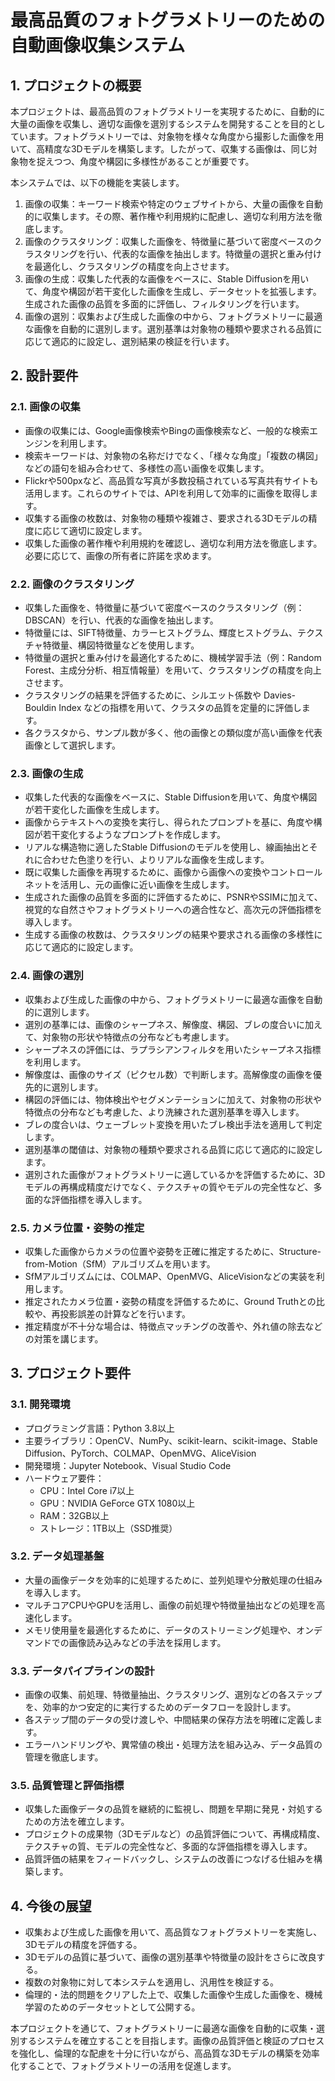 # 最高品質のフォトグラメトリーのための自動画像収集システム

## 1. プロジェクトの概要

本プロジェクトは、最高品質のフォトグラメトリーを実現するために、自動的に大量の画像を収集し、適切な画像を選別するシステムを開発することを目的としています。フォトグラメトリーでは、対象物を様々な角度から撮影した画像を用いて、高精度な3Dモデルを構築します。したがって、収集する画像は、同じ対象物を捉えつつ、角度や構図に多様性があることが重要です。

本システムでは、以下の機能を実装します。

1. 画像の収集：キーワード検索や特定のウェブサイトから、大量の画像を自動的に収集します。その際、著作権や利用規約に配慮し、適切な利用方法を徹底します。
2. 画像のクラスタリング：収集した画像を、特徴量に基づいて密度ベースのクラスタリングを行い、代表的な画像を抽出します。特徴量の選択と重み付けを最適化し、クラスタリングの精度を向上させます。
3. 画像の生成：収集した代表的な画像をベースに、Stable Diffusionを用いて、角度や構図が若干変化した画像を生成し、データセットを拡張します。生成された画像の品質を多面的に評価し、フィルタリングを行います。
4. 画像の選別：収集および生成した画像の中から、フォトグラメトリーに最適な画像を自動的に選別します。選別基準は対象物の種類や要求される品質に応じて適応的に設定し、選別結果の検証を行います。

## 2. 設計要件

### 2.1. 画像の収集

- 画像の収集には、Google画像検索やBingの画像検索など、一般的な検索エンジンを利用します。
- 検索キーワードは、対象物の名称だけでなく、「様々な角度」「複数の構図」などの語句を組み合わせて、多様性の高い画像を収集します。
- Flickrや500pxなど、高品質な写真が多数投稿されている写真共有サイトも活用します。これらのサイトでは、APIを利用して効率的に画像を取得します。
- 収集する画像の枚数は、対象物の種類や複雑さ、要求される3Dモデルの精度に応じて適切に設定します。
- 収集した画像の著作権や利用規約を確認し、適切な利用方法を徹底します。必要に応じて、画像の所有者に許諾を求めます。

### 2.2. 画像のクラスタリング

- 収集した画像を、特徴量に基づいて密度ベースのクラスタリング（例：DBSCAN）を行い、代表的な画像を抽出します。
- 特徴量には、SIFT特徴量、カラーヒストグラム、輝度ヒストグラム、テクスチャ特徴量、構図特徴量などを使用します。
- 特徴量の選択と重み付けを最適化するために、機械学習手法（例：Random Forest、主成分分析、相互情報量）を用いて、クラスタリングの精度を向上させます。
- クラスタリングの結果を評価するために、シルエット係数や Davies-Bouldin Index などの指標を用いて、クラスタの品質を定量的に評価します。
- 各クラスタから、サンプル数が多く、他の画像との類似度が高い画像を代表画像として選択します。

### 2.3. 画像の生成

- 収集した代表的な画像をベースに、Stable Diffusionを用いて、角度や構図が若干変化した画像を生成します。
- 画像からテキストへの変換を実行し、得られたプロンプトを基に、角度や構図が若干変化するようなプロンプトを作成します。
- リアルな構造物に適したStable Diffusionのモデルを使用し、線画抽出とそれに合わせた色塗りを行い、よりリアルな画像を生成します。
- 既に収集した画像を再現するために、画像から画像への変換やコントロールネットを活用し、元の画像に近い画像を生成します。
- 生成された画像の品質を多面的に評価するために、PSNRやSSIMに加えて、視覚的な自然さやフォトグラメトリーへの適合性など、高次元の評価指標を導入します。
- 生成する画像の枚数は、クラスタリングの結果や要求される画像の多様性に応じて適応的に設定します。

### 2.4. 画像の選別

- 収集および生成した画像の中から、フォトグラメトリーに最適な画像を自動的に選別します。
- 選別の基準には、画像のシャープネス、解像度、構図、ブレの度合いに加えて、対象物の形状や特徴点の分布なども考慮します。
- シャープネスの評価には、ラプラシアンフィルタを用いたシャープネス指標を利用します。
- 解像度は、画像のサイズ（ピクセル数）で判断します。高解像度の画像を優先的に選別します。
- 構図の評価には、物体検出やセグメンテーションに加えて、対象物の形状や特徴点の分布なども考慮した、より洗練された選別基準を導入します。
- ブレの度合いは、ウェーブレット変換を用いたブレ検出手法を適用して判定します。
- 選別基準の閾値は、対象物の種類や要求される品質に応じて適応的に設定します。
- 選別された画像がフォトグラメトリーに適しているかを評価するために、3Dモデルの再構成精度だけでなく、テクスチャの質やモデルの完全性など、多面的な評価指標を導入します。

### 2.5. カメラ位置・姿勢の推定

- 収集した画像からカメラの位置や姿勢を正確に推定するために、Structure-from-Motion（SfM）アルゴリズムを用います。
- SfMアルゴリズムには、COLMAP、OpenMVG、AliceVisionなどの実装を利用します。
- 推定されたカメラ位置・姿勢の精度を評価するために、Ground Truthとの比較や、再投影誤差の計算などを行います。
- 推定精度が不十分な場合は、特徴点マッチングの改善や、外れ値の除去などの対策を講じます。

## 3. プロジェクト要件

### 3.1. 開発環境

- プログラミング言語：Python 3.8以上
- 主要ライブラリ：OpenCV、NumPy、scikit-learn、scikit-image、Stable Diffusion、PyTorch、COLMAP、OpenMVG、AliceVision
- 開発環境：Jupyter Notebook、Visual Studio Code
- ハードウェア要件：
  - CPU：Intel Core i7以上
  - GPU：NVIDIA GeForce GTX 1080以上
  - RAM：32GB以上
  - ストレージ：1TB以上（SSD推奨）

### 3.2. データ処理基盤

- 大量の画像データを効率的に処理するために、並列処理や分散処理の仕組みを導入します。
- マルチコアCPUやGPUを活用し、画像の前処理や特徴量抽出などの処理を高速化します。
- メモリ使用量を最適化するために、データのストリーミング処理や、オンデマンドでの画像読み込みなどの手法を採用します。

### 3.3. データパイプラインの設計

- 画像の収集、前処理、特徴量抽出、クラスタリング、選別などの各ステップを、効率的かつ安定的に実行するためのデータフローを設計します。
- 各ステップ間のデータの受け渡しや、中間結果の保存方法を明確に定義します。
- エラーハンドリングや、異常値の検出・処理方法を組み込み、データ品質の管理を徹底します。

### 3.5. 品質管理と評価指標

- 収集した画像データの品質を継続的に監視し、問題を早期に発見・対処するための方法を確立します。
- プロジェクトの成果物（3Dモデルなど）の品質評価について、再構成精度、テクスチャの質、モデルの完全性など、多面的な評価指標を導入します。
- 品質評価の結果をフィードバックし、システムの改善につなげる仕組みを構築します。

## 4. 今後の展望

- 収集および生成した画像を用いて、高品質なフォトグラメトリーを実施し、3Dモデルの精度を評価する。
- 3Dモデルの品質に基づいて、画像の選別基準や特徴量の設計をさらに改良する。
- 複数の対象物に対して本システムを適用し、汎用性を検証する。
- 倫理的・法的問題をクリアした上で、収集した画像や生成した画像を、機械学習のためのデータセットとして公開する。

本プロジェクトを通じて、フォトグラメトリーに最適な画像を自動的に収集・選別するシステムを確立することを目指します。画像の品質評価と検証のプロセスを強化し、倫理的な配慮を十分に行いながら、高品質な3Dモデルの構築を効率化することで、フォトグラメトリーの活用を促進します。
